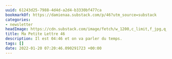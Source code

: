 ```yaml
---
uuid: 61243d25-7988-4d4d-a2d4-b3330bf477ca
bookmarkOf: https://damienaa.substack.com/p/46?utm_source=substack
categories:
- newsletter
headImage: https://cdn.substack.com/image/fetch/w_1200,c_limit,f_jpg,q_auto:good,fl_progressive:steep/https%3A%2F%2Fbucketeer-e05bbc84-baa3-437e-9518-adb32be77984.s3.amazonaws.com%2Fpublic%2Fimages%2F9706981e-1776-4983-ac91-cdf6b32ccb4e_1920x1025.jpeg
title: Ma Petite Lettre 46
description: Il est 04:46 et on va parler du temps.
tags: []
date: 2022-01-20 07:20:46.090291723 +00:00
---
```

